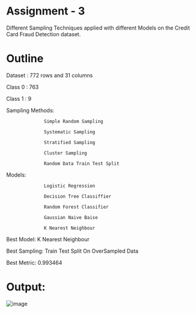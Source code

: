 # Assignment - 3
Different Sampling Techniques applied with different Models on the Credit Card Fraud Detection dataset.

# Outline 
Dataset : 772 rows and 31 columns

Class 0 : 763 

Class 1 : 9


Sampling Methods: 
                
                  Simple Random Sampling

                  Systematic Sampling
                  
                  Stratified Sampling
                  
                  Cluster Sampling
                  
                  Random Data Train Test Split
 
 
Models: 

                  Logistic Regression

                  Decision Tree Classiffier
        
                  Random Forest Classifier
        
                  Gaussian Naive Baise
        
                  K Nearest Neighbour
         
         
Best Model: K Nearest Neighbour

Best Sampling: Train Test Split On OverSampled Data

Best Metric: 0.993464


# Output:
![image](https://user-images.githubusercontent.com/77571896/219959875-ff7947c7-ff6f-4b55-a4e8-ed436102fb25.png)
